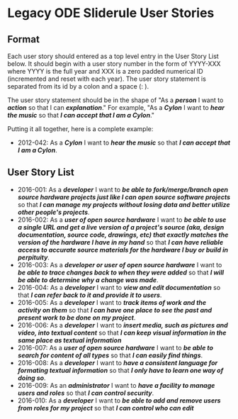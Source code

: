 # Legacy ODE Sliderule User Stories
## Format
Each user story should entered as a top level entry in the User Story List below.  It should begin with a user story number in the form of YYYY-XXX where YYYY is the full year and XXX is a zero padded numerical ID (incremented and reset with each year).  The user story statement is separated from its id by a colon and a space (: ).  

The user story statement should be in the shape of "As a _**person**_ I want to _**action**_ so that I can _**explanation**_."  For example, "As a _**Cylon**_ I want to _**hear the music**_ so that _**I can accept that I am a Cylon**_."

Putting it all together, here is a complete example:

* 2012-042: As a _**Cylon**_ I want to _**hear the music**_ so that _**I can accept that I am a Cylon**_.

## User Story List
* 2016-001: As a _**developer**_ I want to _**be able to fork/merge/branch open source hardware projects just like I can open source software projects**_ so that _**I can manage my projects without losing data and better utilize other people's projects**_.
* 2016-002: As a _**user of open source hardware**_ I want to _**be able to use a single URL and get a live version of a project's source (aka, design documentation, source code, drawings, etc) that exactly matches the version of the hardware I have in my hand**_ so that _**I can have reliable access to accurate source materials for the hardware I buy or build in perpituity**_.
* 2016-003: As a _**developer or user of open source hardware**_ I want to _**be able to trace changes back to when they were added**_ so that _**I will be able to determine why a change was made**_.
* 2016-004: As a _**developer**_ I want to _**view and edit documentation**_ so that _**I can refer back to it and provide it to users**_.
* 2016-005: As a _**developer**_ I want to _**track items of work and the activity on them**_ so that _**I can have one place to see the past and present work to be done on my project**_.
* 2016-006: As a _**developer**_ I want to _**insert media, such as pictures and video, into textual content**_ so that _**I can keep visual information in the same place as textual information**_
* 2016-007: As a _**user of open source hardware**_ I want to _**be able to search for content of all types**_ so that _**I can easily find things**_.
* 2016-008: As a _**developer**_ I want to _**have a consistent language for formating textual information**_ so that _**I only have to learn one way of doing so**_.
* 2016-009: As an _**administrator**_ I want to _**have a facility to manage users and roles**_ so that _**I can control security**_.
* 2016-010: As a _**developer**_ I want to _**be able to add and remove users from roles for my project**_ so that _**I can control who can edit**_
